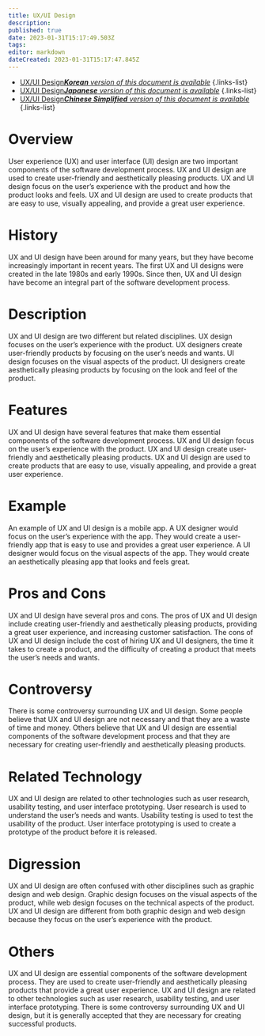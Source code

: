 ```yaml
---
title: UX/UI Design
description: 
published: true
date: 2023-01-31T15:17:49.503Z
tags: 
editor: markdown
dateCreated: 2023-01-31T15:17:47.845Z
---
```


- [UX/UI Design***Korean** version of this document is available*](/ko/Knowledge-base/Dictionary/uxui-design)
{.links-list}
- [UX/UI Design***Japanese** version of this document is available*](/ja/Knowledge-base/Dictionary/uxui-design)
{.links-list}
- [UX/UI Design***Chinese Simplified** version of this document is available*](/zh/Knowledge-base/Dictionary/uxui-design)
{.links-list}


# Overview
User experience (UX) and user interface (UI) design are two important components of the software development process. UX and UI design are used to create user-friendly and aesthetically pleasing products. UX and UI design focus on the user’s experience with the product and how the product looks and feels. UX and UI design are used to create products that are easy to use, visually appealing, and provide a great user experience.

# History
UX and UI design have been around for many years, but they have become increasingly important in recent years. The first UX and UI designs were created in the late 1980s and early 1990s. Since then, UX and UI design have become an integral part of the software development process.

# Description
UX and UI design are two different but related disciplines. UX design focuses on the user’s experience with the product. UX designers create user-friendly products by focusing on the user’s needs and wants. UI design focuses on the visual aspects of the product. UI designers create aesthetically pleasing products by focusing on the look and feel of the product.

# Features
UX and UI design have several features that make them essential components of the software development process. UX and UI design focus on the user’s experience with the product. UX and UI design create user-friendly and aesthetically pleasing products. UX and UI design are used to create products that are easy to use, visually appealing, and provide a great user experience.

# Example
An example of UX and UI design is a mobile app. A UX designer would focus on the user’s experience with the app. They would create a user-friendly app that is easy to use and provides a great user experience. A UI designer would focus on the visual aspects of the app. They would create an aesthetically pleasing app that looks and feels great.

# Pros and Cons
UX and UI design have several pros and cons. The pros of UX and UI design include creating user-friendly and aesthetically pleasing products, providing a great user experience, and increasing customer satisfaction. The cons of UX and UI design include the cost of hiring UX and UI designers, the time it takes to create a product, and the difficulty of creating a product that meets the user’s needs and wants.

# Controversy
There is some controversy surrounding UX and UI design. Some people believe that UX and UI design are not necessary and that they are a waste of time and money. Others believe that UX and UI design are essential components of the software development process and that they are necessary for creating user-friendly and aesthetically pleasing products.

# Related Technology
UX and UI design are related to other technologies such as user research, usability testing, and user interface prototyping. User research is used to understand the user’s needs and wants. Usability testing is used to test the usability of the product. User interface prototyping is used to create a prototype of the product before it is released.

# Digression
UX and UI design are often confused with other disciplines such as graphic design and web design. Graphic design focuses on the visual aspects of the product, while web design focuses on the technical aspects of the product. UX and UI design are different from both graphic design and web design because they focus on the user’s experience with the product.

# Others
UX and UI design are essential components of the software development process. They are used to create user-friendly and aesthetically pleasing products that provide a great user experience. UX and UI design are related to other technologies such as user research, usability testing, and user interface prototyping. There is some controversy surrounding UX and UI design, but it is generally accepted that they are necessary for creating successful products.